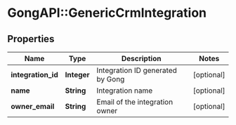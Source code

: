 # GongAPI::GenericCrmIntegration

## Properties
Name | Type | Description | Notes
------------ | ------------- | ------------- | -------------
**integration_id** | **Integer** | Integration ID generated by Gong | [optional] 
**name** | **String** | Integration name | [optional] 
**owner_email** | **String** | Email of the integration owner | [optional] 

